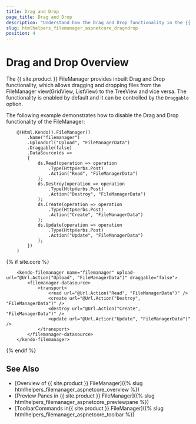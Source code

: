 ```yaml
---
title: Drag and Drop
page_title: Drag and Drop
description: "Understand how the Drag and Drop functionality in the {{ site.product }} FileManager enable you to manage the files"
slug: htmlhelpers_filemanager_aspnetcore_dragndrop
position: 4
---
```


# Drag and Drop Overview

The {{ site.product }} FileManager provides inbuilt Drag and Drop functionality, which allows dragging and dropping files from the FileManager view(GridView, ListView) to the TreeView and vice versa. The functionality is enabled by default and it can be controlled by the `Draggable` option.


The following example demonstrates how to disable the Drag and Drop functionality of the FileManager:

```HtmlHelper
    @(Html.Kendo().FileManager()
        .Name("filemanager")
        .UploadUrl("Upload", "FileManagerData")
        .Draggable(false)
        .DataSource(ds =>
        {
            ds.Read(operation => operation
                .Type(HttpVerbs.Post)
                .Action("Read", "FileManagerData")
            );
            ds.Destroy(operation => operation
                .Type(HttpVerbs.Post)
                .Action("Destroy", "FileManagerData")
            );
            ds.Create(operation => operation
                .Type(HttpVerbs.Post)
                .Action("Create", "FileManagerData")
            );
            ds.Update(operation => operation
                .Type(HttpVerbs.Post)
                .Action("Update", "FileManagerData")
            );
        })
    )
```
{% if site.core %}
```TagHelper
    <kendo-filemanager name="filemanager" upload-url="@Url.Action("Upload", "FileManagerData")" draggable="false">
        <filemanager-datasource>
            <transport>
                <read url="@Url.Action("Read", "FileManagerData")" />
                <create url="@Url.Action("Destroy", "FileManagerData")" />
                <destroy url="@Url.Action("Create", "FileManagerData")" />
                <update url="@Url.Action("Update", "FileManagerData")" />
            </transport>
        </filemanager-datasource>
    </kendo-filemanager>
```
{% endif %}


## See Also

* [Overview of {{ site.product }} FileManager]({% slug htmlhelpers_filemanager_aspnetcore_overview %})
* [Preview Panes in {{ site.product }} FileManager]({% slug htmlhelpers_filemanager_aspnetcore_previewpane %})
* [ToolbarCommands in{{ site.product }} FileManager]({% slug htmlhelpers_filemanager_aspnetcore_toolbar %})
